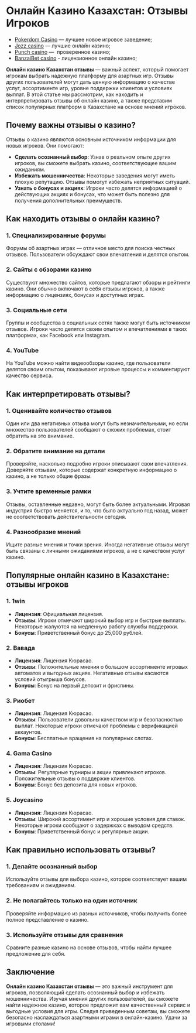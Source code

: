 # Онлайн Казино Казахстан: Отзывы Игроков

* [Pokerdom Casino](https://brandplay.link/FwVc4f) — лучшее новое игровое заведение;
* [Jozz casino](https://tk435zi5i9.com/alt/jozz/registration?e8250665e216213938eeaefaf3e61c0a) — лучшие онлайн казино;
* [Punch casino](https://betpunch1.com/d638d6d39) —  проверенное казино;
* [BanzaiBet casino](https://bnzstr009.com/e9rVJ) - лицензионное онлайн казино;

**Онлайн казино Казахстан отзывы** — важный аспект, который помогает игрокам выбрать надежную платформу для азартных игр. Отзывы других пользователей могут дать ценную информацию о качестве услуг, ассортименте игр, уровне поддержки клиентов и условиях выплат. В этой статье мы рассмотрим, как находить и интерпретировать отзывы об онлайн казино, а также представим список популярных платформ в Казахстане на основе мнений игроков.

## Почему важны отзывы о казино?

Отзывы о казино являются основным источником информации для новых игроков. Они помогают:

* **Сделать осознанный выбор**: Узнав о реальном опыте других игроков, вы сможете выбрать казино, соответствующее вашим ожиданиям.
* **Избежать мошенничества**: Некоторые заведения могут иметь плохую репутацию. Отзывы помогут избежать неприятных ситуаций.
* **Узнать о бонусах и акциях**: Игроки часто делятся информацией о действующих акциях и бонусах, что может быть полезно для получения дополнительных преимуществ.

## Как находить отзывы о онлайн казино?

### 1. Специализированные форумы

Форумы об азартных играх — отличное место для поиска честных отзывов. Пользователи обсуждают свои впечатления и делятся опытом.

### 2. Сайты с обзорами казино

Существуют множество сайтов, которые предлагают обзоры и рейтинги казино. Они обычно включают в себя отзывы игроков, а также информацию о лицензиях, бонусах и доступных играх.

### 3. Социальные сети

Группы и сообщества в социальных сетях также могут быть источником отзывов. Игроки часто делятся своим опытом и впечатлениями в таких платформах, как Facebook или Instagram.

### 4. YouTube

На YouTube можно найти видеообзоры казино, где пользователи делятся своим опытом, показывают игровые процессы и комментируют качество сервиса.

## Как интерпретировать отзывы?

### 1. Оценивайте количество отзывов

Один или два негативных отзыва могут быть незначительными, но если множество пользователей сообщают о схожих проблемах, стоит обратить на это внимание.

### 2. Обратите внимание на детали

Проверяйте, насколько подробно игроки описывают свои впечатления. Доверяйте отзывам, которые содержат конкретную информацию о казино, а не только общие фразы.

### 3. Учтите временные рамки

Отзывы, оставленные недавно, могут быть более актуальными. Игровая индустрия быстро меняется, и то, что было актуально год назад, может не соответствовать действительности сегодня.

### 4. Разнообразие мнений

Ищите разные мнения и точки зрения. Иногда негативные отзывы могут быть связаны с личными ожиданиями игроков, а не с качеством услуг казино.

## Популярные онлайн казино в Казахстане: отзывы игроков

### 1. **1win**

* **Лицензия**: Официальная лицензия.
* **Отзывы**: Игроки отмечают широкий выбор игр и быстрые выплаты. Некоторые жалуются на медленную работу службы поддержки.
* **Бонусы**: Приветственный бонус до 25,000 рублей.

### 2. **Вавада**

* **Лицензия**: Лицензия Кюрасао.
* **Отзывы**: Положительные мнения о большом ассортименте игровых автоматов и выгодных акциях. Негативные отзывы касаются условий отыгрыша бонусов.
* **Бонусы**: Бонус на первый депозит и фриспины.

### 3. **Риобет**

* **Лицензия**: Лицензия Кюрасао.
* **Отзывы**: Пользователи довольны качеством игр и безопасностью выплат. Некоторые игроки отмечают проблемы с верификацией аккаунтов.
* **Бонусы**: Бесплатные вращения на популярных слотах.

### 4. **Gama Casino**

* **Лицензия**: Лицензия Кюрасао.
* **Отзывы**: Регулярные турниры и акции привлекают игроков. Положительные отзывы о поддержке клиентов.
* **Бонусы**: Бонус без депозита для новых игроков.

### 5. **Joycasino**

* **Лицензия**: Лицензия Кюрасао.
* **Отзывы**: Широкий ассортимент игр и хорошие условия для ставок. Некоторые игроки сообщают о задержках с выводом средств.
* **Бонусы**: Приветственный бонус и регулярные акции.

## Как правильно использовать отзывы?

### 1. Делайте осознанный выбор

Используйте отзывы для выбора казино, которое соответствует вашим требованиям и ожиданиям.

### 2. Не полагайтесь только на один источник

Проверяйте информацию из разных источников, чтобы получить более полное представление о казино.

### 3. Используйте отзывы для сравнения

Сравните разные казино на основе отзывов, чтобы найти лучшее предложение для себя.

## Заключение

**Онлайн казино Казахстан отзывы** — это важный инструмент для игроков, позволяющий сделать осознанный выбор и избежать мошенничества. Изучая мнения других пользователей, вы сможете найти надежное казино, которое предложит вам качественный сервис и выгодные условия для игры. Следуя приведенным советам, вы сможете безопасно наслаждаться азартными играми в онлайн-казино. Удачи за игровыми столами!

